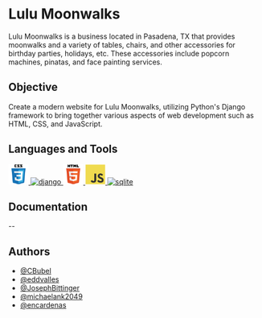 # Lulu Moonwalks

Lulu Moonwalks is a business located in Pasadena, TX that provides moonwalks and a variety of tables, chairs, and other accessories for birthday parties, holidays, etc. These accessories include popcorn machines, pinatas, and face painting services. 

## Objective

Create a modern website for Lulu Moonwalks, utilizing Python's Django framework to bring together various aspects of web development such as HTML, CSS, and JavaScript. 

## Languages and Tools
<p align="left"> <a href="https://www.w3schools.com/css/" target="_blank" rel="noreferrer"> <img src="https://raw.githubusercontent.com/devicons/devicon/master/icons/css3/css3-original-wordmark.svg" alt="css3" width="40" height="40"/> </a> <a href="https://www.djangoproject.com/" target="_blank" rel="noreferrer"> <img src="https://cdn.worldvectorlogo.com/logos/django.svg" alt="django" width="40" height="40"/> </a> <a href="https://www.w3.org/html/" target="_blank" rel="noreferrer"> <img src="https://raw.githubusercontent.com/devicons/devicon/master/icons/html5/html5-original-wordmark.svg" alt="html5" width="40" height="40"/> </a> <a href="https://developer.mozilla.org/en-US/docs/Web/JavaScript" target="_blank" rel="noreferrer"> <img src="https://raw.githubusercontent.com/devicons/devicon/master/icons/javascript/javascript-original.svg" alt="javascript" width="40" height="40"/> </a> <a href="https://www.sqlite.org/" target="_blank" rel="noreferrer"> <img src="https://www.vectorlogo.zone/logos/sqlite/sqlite-icon.svg" alt="sqlite" width="40" height="40"/> </a> </p>

## Documentation

--

## Authors

- [@CBubel](https://www.github.com/CBubel)
- [@eddvalles](https://www.github.com/eddvalles)
- [@JosephBittinger](https://www.github.com/JosephBittinger)
- [@michaelank2049](https://www.github.com/michaelank2049)
- [@encardenas](https://www.github.com/encardenas)
